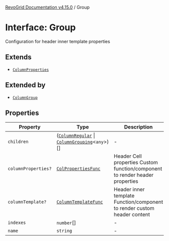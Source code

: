 [RevoGrid Documentation v4.15.0](README.md) / Group

# Interface: Group

Configuration for header inner template properties

## Extends

- [`ColumnProperties`](Interface.ColumnProperties.md)

## Extended by

- [`ColumnGroup`](Interface.ColumnGroup.md)

## Properties

| Property | Type | Description | Inherited from | Defined in |
| ------ | ------ | ------ | ------ | ------ |
| `children` | ([`ColumnRegular`](Interface.ColumnRegular.md) \| [`ColumnGrouping`](Interface.ColumnGrouping.md)\<`any`\>)[] | - | - | [src/store/dataSource/data.store.ts:22](https://github.com/revolist/revogrid/blob/f57e3b1afae49404a5b6670c54899cb5770f47c4/src/store/dataSource/data.store.ts#L22) |
| `columnProperties?` | [`ColPropertiesFunc`](TypeAlias.ColPropertiesFunc.md) | Header Cell properties Custom function/component to render header properties | [`ColumnProperties`](Interface.ColumnProperties.md).`columnProperties` | [src/types/interfaces.ts:122](https://github.com/revolist/revogrid/blob/f57e3b1afae49404a5b6670c54899cb5770f47c4/src/types/interfaces.ts#L122) |
| `columnTemplate?` | [`ColumnTemplateFunc`](TypeAlias.ColumnTemplateFunc.md) | Header inner template Function/component to render custom header content | [`ColumnProperties`](Interface.ColumnProperties.md).`columnTemplate` | [src/types/interfaces.ts:117](https://github.com/revolist/revogrid/blob/f57e3b1afae49404a5b6670c54899cb5770f47c4/src/types/interfaces.ts#L117) |
| `indexes` | `number`[] | - | - | [src/store/dataSource/data.store.ts:24](https://github.com/revolist/revogrid/blob/f57e3b1afae49404a5b6670c54899cb5770f47c4/src/store/dataSource/data.store.ts#L24) |
| `name` | `string` | - | - | [src/store/dataSource/data.store.ts:21](https://github.com/revolist/revogrid/blob/f57e3b1afae49404a5b6670c54899cb5770f47c4/src/store/dataSource/data.store.ts#L21) |
